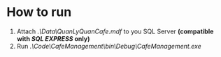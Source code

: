 # How to run
1. Attach _.\Data\QuanLyQuanCafe.mdf_ to you SQL Server **(compatible with _SQL EXPRESS_ only)**
1. Run _.\Code\CafeManagement\bin\Debug\CafeManagement.exe_
